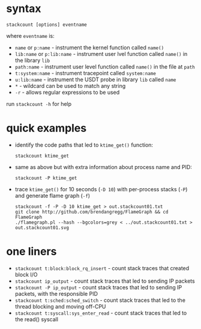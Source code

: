 # syntax

```
stackcount [options] eventname
```
where `eventname` is:
- `name` or `p:name` - instrument the kernel function called `name()`
- `lib:name` or `p:lib:name` - instrument user lvel function called `name()` in the library `lib`
- `path:name` - instrument user level function called `name()` in the file at `path`
- `t:system:name` - instrument tracepoint called `system:name`
- `u:lib:name` - instrument the USDT probe in library `lib` called `name`
- `*` - wildcard can be used to match any string
- `-r` - allows regular expressions to be used

run `stackcount -h` for help

# quick examples
- identify the code paths that led to `ktime_get()` function:
    ```
    stackcount ktime_get
    ```

- same as above but with extra information about process name and PID:
    ```
    stackcount -P ktime_get
    ```

- trace `ktime_get()` for 10 seconds (`-D 10`) with per-process stacks (`-P`) and generate flame graph (`-f`)
    ```
    stackcount -f -P -D 10 ktime_get > out.stackcount01.txt
    git clone http://github.com/brendangregg/FlameGraph && cd FlameGraph
    ./flamegraph.pl --hash --bgcolors=grey < ../out.stackcount01.txt > out.stackcount01.svg
    ```

# one liners
- `stackcount t:block:block_rq_insert` - count stack traces that created block I/O
- `stackcount ip_output` - count stack traces that led to sending IP packets
- `stackcount -P ip_output` - count stack traces that led to sending IP packets, with the responsible PID
- `stackcount t:sched:sched_switch` - count stack traces that led to the thread blocking and moving off-CPU
- `stackcount t:syscall:sys_enter_read` - count stack traces that led to the read() syscall
